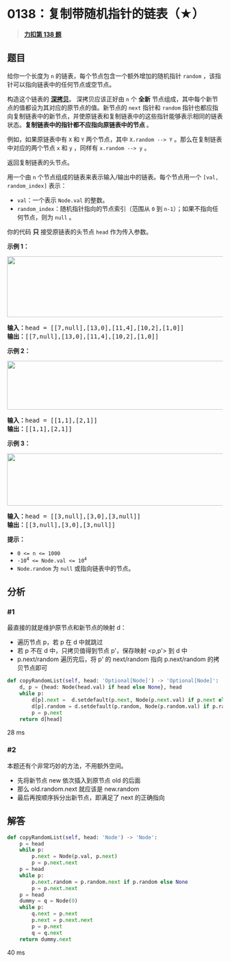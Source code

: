 # 0138：复制带随机指针的链表（★）


> <u>**[力扣第 138 题](https://leetcode.cn/problems/copy-list-with-random-pointer/)**</u>

## 题目

<p>给你一个长度为 <code>n</code> 的链表，每个节点包含一个额外增加的随机指针 <code>random</code> ，该指针可以指向链表中的任何节点或空节点。</p>

<p>构造这个链表的 <strong><a href="https://baike.baidu.com/item/深拷贝/22785317?fr=aladdin" target="_blank">深拷贝</a></strong>。 深拷贝应该正好由 <code>n</code> 个 <strong>全新</strong> 节点组成，其中每个新节点的值都设为其对应的原节点的值。新节点的 <code>next</code> 指针和 <code>random</code> 指针也都应指向复制链表中的新节点，并使原链表和复制链表中的这些指针能够表示相同的链表状态。<strong>复制链表中的指针都不应指向原链表中的节点 </strong>。</p>

<p>例如，如果原链表中有 <code>X</code> 和 <code>Y</code> 两个节点，其中 <code>X.random --&gt; Y</code> 。那么在复制链表中对应的两个节点 <code>x</code> 和 <code>y</code> ，同样有 <code>x.random --&gt; y</code> 。</p>

<p>返回复制链表的头节点。</p>

<p>用一个由 <code>n</code> 个节点组成的链表来表示输入/输出中的链表。每个节点用一个 <code>[val, random_index]</code> 表示：</p>

<ul>
<li><code>val</code>：一个表示 <code>Node.val</code> 的整数。</li>
<li><code>random_index</code>：随机指针指向的节点索引（范围从 <code>0</code> 到 <code>n-1</code>）；如果不指向任何节点，则为  <code>null</code> 。</li>
</ul>

<p>你的代码 <strong>只</strong> 接受原链表的头节点 <code>head</code> 作为传入参数。</p>



<p><strong>示例 1：</strong></p>

<p><img alt="" src="https://assets.leetcode-cn.com/aliyun-lc-upload/uploads/2020/01/09/e1.png" style="height: 142px; width: 700px;" /></p>

<pre>
<strong>输入：</strong>head = [[7,null],[13,0],[11,4],[10,2],[1,0]]
<strong>输出：</strong>[[7,null],[13,0],[11,4],[10,2],[1,0]]
</pre>

<p><strong>示例 2：</strong></p>

<p><img alt="" src="https://assets.leetcode-cn.com/aliyun-lc-upload/uploads/2020/01/09/e2.png" style="height: 114px; width: 700px;" /></p>

<pre>
<strong>输入：</strong>head = [[1,1],[2,1]]
<strong>输出：</strong>[[1,1],[2,1]]
</pre>

<p><strong>示例 3：</strong></p>

<p><strong><img alt="" src="https://assets.leetcode-cn.com/aliyun-lc-upload/uploads/2020/01/09/e3.png" style="height: 122px; width: 700px;" /></strong></p>

<pre>
<strong>输入：</strong>head = [[3,null],[3,0],[3,null]]
<strong>输出：</strong>[[3,null],[3,0],[3,null]]
</pre>



<p><strong>提示：</strong></p>

<ul>
<li><code>0 &lt;= n &lt;= 1000</code><meta charset="UTF-8" /></li>
<li><code>-10<sup>4</sup> &lt;= Node.val &lt;= 10<sup>4</sup></code></li>
<li><code>Node.random</code> 为 <code>null</code> 或指向链表中的节点。</li>
</ul>


## 分析

### #1

最直接的就是维护原节点和新节点的映射 d：
- 遍历节点 p，若 p 在 d 中就跳过
- 若 p 不在 d 中，只拷贝值得到节点 p'，保存映射 <p,p'> 到 d 中
- p.next/random 遍历完后，将 p' 的 next/random 指向 p.next/random 的拷贝节点即可

```python
def copyRandomList(self, head: 'Optional[Node]') -> 'Optional[Node]':
    d, p = {head: Node(head.val) if head else None}, head
    while p:
        d[p].next =  d.setdefault(p.next, Node(p.next.val) if p.next else None)
        d[p].random = d.setdefault(p.random, Node(p.random.val) if p.random else None)
        p = p.next
    return d[head]
```
28 ms

### #2

本题还有个非常巧妙的方法，不用额外空间。
- 先将新节点 new 依次插入到原节点 old 的后面
- 那么 old.random.next 就应该是 new.random
- 最后再按顺序拆分出新节点，即满足了 next 的正确指向


## 解答

```python
def copyRandomList(self, head: 'Node') -> 'Node':
	p = head
	while p:
		p.next = Node(p.val, p.next)
		p = p.next.next
	p = head
	while p:
		p.next.random = p.random.next if p.random else None
		p = p.next.next
	p = head
	dummy = q = Node(0)
	while p:
		q.next = p.next
		p.next = p.next.next
		p = p.next
		q = q.next
	return dummy.next
```
40 ms

